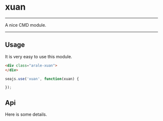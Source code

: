 # xuan

---

A nice CMD module.

---

## Usage

It is very easy to use this module.

````html
<div class="arale-xuan">
</div>
````

```javascript
seajs.use('xuan', function(xuan) {

});
```

## Api

Here is some details.
